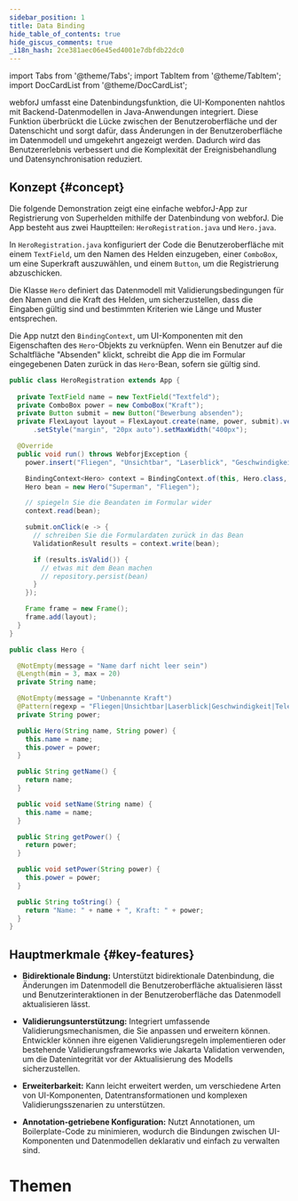 ```yaml
---
sidebar_position: 1
title: Data Binding
hide_table_of_contents: true
hide_giscus_comments: true
_i18n_hash: 2ce381aec06e45ed4001e7dbfdb22dc0
---
```

<Head>
  <style>{`
  .container {
    max-width: 65em !important;
  }
  `}</style>
</Head>

<!-- vale off -->
import Tabs from '@theme/Tabs';
import TabItem from '@theme/TabItem';
import DocCardList from '@theme/DocCardList';

<!-- vale on -->

 webforJ umfasst eine Datenbindungsfunktion, die UI-Komponenten nahtlos mit Backend-Datenmodellen in Java-Anwendungen integriert. Diese Funktion überbrückt die Lücke zwischen der Benutzeroberfläche und der Datenschicht und sorgt dafür, dass Änderungen in der Benutzeroberfläche im Datenmodell und umgekehrt angezeigt werden. Dadurch wird das Benutzererlebnis verbessert und die Komplexität der Ereignisbehandlung und Datensynchronisation reduziert.

## Konzept {#concept}

Die folgende Demonstration zeigt eine einfache webforJ-App zur Registrierung von Superhelden mithilfe der Datenbindung von webforJ. Die App besteht aus zwei Hauptteilen: `HeroRegistration.java` und `Hero.java`. 

In `HeroRegistration.java` konfiguriert der Code die Benutzeroberfläche mit einem `TextField`, um den Namen des Helden einzugeben, einer `ComboBox`, um eine Superkraft auszuwählen, und einem `Button`, um die Registrierung abzuschicken.

Die Klasse `Hero` definiert das Datenmodell mit Validierungsbedingungen für den Namen und die Kraft des Helden, um sicherzustellen, dass die Eingaben gültig sind und bestimmten Kriterien wie Länge und Muster entsprechen.

Die App nutzt den `BindingContext`, um UI-Komponenten mit den Eigenschaften des `Hero`-Objekts zu verknüpfen. Wenn ein Benutzer auf die Schaltfläche "Absenden" klickt, schreibt die App die im Formular eingegebenen Daten zurück in das `Hero`-Bean, sofern sie gültig sind.

<Tabs>
<TabItem value="HeroRegistration" label="HeroRegistration.java">

```java showLineNumbers
public class HeroRegistration extends App {
    
  private TextField name = new TextField("Textfeld");
  private ComboBox power = new ComboBox("Kraft");
  private Button submit = new Button("Bewerbung absenden");
  private FlexLayout layout = FlexLayout.create(name, power, submit).vertical().build()
      .setStyle("margin", "20px auto").setMaxWidth("400px");

  @Override
  public void run() throws WebforjException {
    power.insert("Fliegen", "Unsichtbar", "Laserblick", "Geschwindigkeit", "Teleportation");

    BindingContext<Hero> context = BindingContext.of(this, Hero.class, true);
    Hero bean = new Hero("Superman", "Fliegen");

    // spiegeln Sie die Beandaten im Formular wider
    context.read(bean);

    submit.onClick(e -> {
      // schreiben Sie die Formulardaten zurück in das Bean
      ValidationResult results = context.write(bean);

      if (results.isValid()) {
        // etwas mit dem Bean machen
        // repository.persist(bean)
      }
    });

    Frame frame = new Frame();
    frame.add(layout);
  }
}
```

</TabItem>
<TabItem value="Hero" label="Hero.java">

```java showLineNumbers
public class Hero {

  @NotEmpty(message = "Name darf nicht leer sein")
  @Length(min = 3, max = 20)
  private String name;

  @NotEmpty(message = "Unbenannte Kraft")
  @Pattern(regexp = "Fliegen|Unsichtbar|Laserblick|Geschwindigkeit|Teleportation", message = "Ungültige Kraft")
  private String power;

  public Hero(String name, String power) {
    this.name = name;
    this.power = power;
  }

  public String getName() {
    return name;
  }

  public void setName(String name) {
    this.name = name;
  }

  public String getPower() {
    return power;
  }

  public void setPower(String power) {
    this.power = power;
  }

  public String toString() {
    return "Name: " + name + ", Kraft: " + power;
  }
}
```

</TabItem>
</Tabs>

## Hauptmerkmale {#key-features}

- **Bidirektionale Bindung:** Unterstützt bidirektionale Datenbindung, die Änderungen im Datenmodell die Benutzeroberfläche aktualisieren lässt und Benutzerinteraktionen in der Benutzeroberfläche das Datenmodell aktualisieren lässt.

- **Validierungsunterstützung:** Integriert umfassende Validierungsmechanismen, die Sie anpassen und erweitern können. Entwickler können ihre eigenen Validierungsregeln implementieren oder bestehende Validierungsframeworks wie Jakarta Validation verwenden, um die Datenintegrität vor der Aktualisierung des Modells sicherzustellen.

- **Erweiterbarkeit:** Kann leicht erweitert werden, um verschiedene Arten von UI-Komponenten, Datentransformationen und komplexen Validierungsszenarien zu unterstützen.

- **Annotation-getriebene Konfiguration:** Nutzt Annotationen, um Boilerplate-Code zu minimieren, wodurch die Bindungen zwischen UI-Komponenten und Datenmodellen deklarativ und einfach zu verwalten sind.

# Themen

<DocCardList className="topics-section" />

